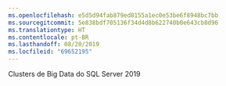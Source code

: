 ```yaml
---
ms.openlocfilehash: e5d5d94fab879ed8155a1ec0e53be6f8948bc7bb
ms.sourcegitcommit: 5e838bdf705136f34d4d8b622740b0e643cb8d96
ms.translationtype: HT
ms.contentlocale: pt-BR
ms.lasthandoff: 08/20/2019
ms.locfileid: "69652195"
---
```

 Clusters de Big Data do SQL Server 2019